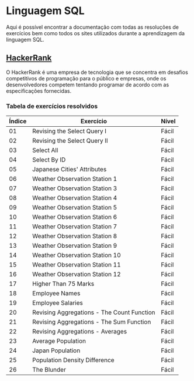 # **Linguagem SQL**
Aqui é possível encontrar a documentação com todas as resoluções de exercícios bem como todos os sites utilizados durante a aprendizagem da linguagem SQL.


## **[HackerRank](https://www.hackerrank.com/)**
O HackerRank é uma empresa de tecnologia que se concentra em desafios competitivos de programação para o público e empresas, onde os desenvolvedores competem tentando programar de acordo com as especificações fornecidas.

### **Tabela de exercícios resolvidos**

|Índice|Exercício|Nível|
|--|--|--|
|01|Revising the Select Query I|Fácil|
|02|Revising the Select Query II|Fácil|
|03|Select All|Fácil|
|04|Select By ID|Fácil|
|05|Japanese Cities' Attributes|Fácil|
|06|Weather Observation Station 1|Fácil|
|07|Weather Observation Station 3|Fácil|
|08|Weather Observation Station 4|Fácil|
|09|Weather Observation Station 5|Fácil|
|10|Weather Observation Station 6|Fácil|
|11|Weather Observation Station 7|Fácil|
|12|Weather Observation Station 8|Fácil|
|13|Weather Observation Station 9|Fácil|
|14|Weather Observation Station 10|Fácil|
|15|Weather Observation Station 11|Fácil|
|16|Weather Observation Station 12|Fácil|
|17|Higher Than 75 Marks|Fácil|
|18|Employee Names|Fácil|
|19|Employee Salaries|Fácil|
|20|Revising Aggregations - The Count Function|Fácil|
|21|Revising Aggregations - The Sum Function|Fácil|
|22|Revising Aggregations - Averages|Fácil|
|23|Average Population|Fácil|
|24|Japan Population|Fácil|
|25|Population Density Difference|Fácil|
|26|The Blunder|Fácil|